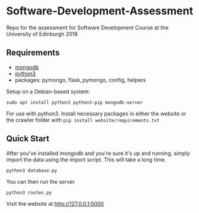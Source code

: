 # Software-Development-Assessment
Repo for the assessment for Software Development Course at the University of Edinburgh 2018

## Requirements
* [mongodb](https://docs.mongodb.com/manual/installation/#tutorials)
* [python3](https://www.python.org/downloads/)
* packages: pymongo, flask_pymongo, config, helpers

Setup on a Debian-based system:
```
sudo apt install python3 python3-pip mongodb-server
```


For use with python3. Install necessary packages in either the website or the crawler folder with `pip install website/requirements.txt`

## Quick Start

After you've installed mongodb and you're sure it's up and running, simply import the data using the import script. This will take a long time.
```
python3 database.py
```

You can then run the server 
```
python3 routes.py
```


Visit the website at http://127.0.0.1:5000

